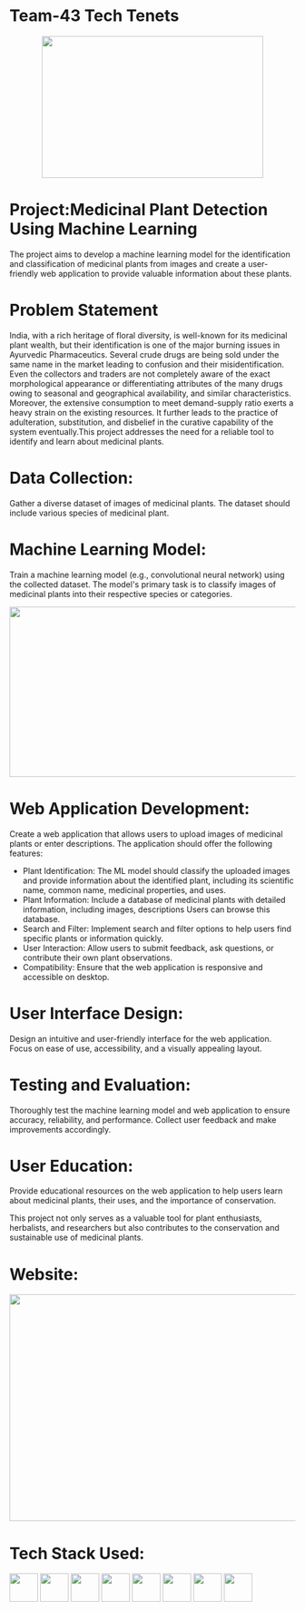 # Team-43 Tech Tenets
<center><img src="https://github.com/ITER-SIH/Team-43/assets/108077898/9536dbdc-3314-4071-99e1-2a7a4f4edc90" style="height:250px; width:390px;"></center>

# Project:Medicinal Plant Detection Using Machine Learning
The project aims to develop a machine learning model for the identification and classification of medicinal plants from images and create a user-friendly web application to provide valuable information about these plants.

# Problem Statement
India, with a rich heritage of floral diversity, is well-known for its medicinal plant wealth, but their identification is one of the major burning issues in Ayurvedic Pharmaceutics. Several crude drugs are being sold under the same name in the market leading to confusion and their misidentification. Even the collectors and traders are not completely aware of the exact morphological appearance or differentiating attributes of the many drugs owing to seasonal and geographical availability, and similar characteristics. Moreover, the extensive consumption to meet demand-supply ratio exerts a heavy strain on the existing resources. It further leads to the practice of adulteration, substitution, and disbelief in the curative capability of the system eventually.This project addresses the need for a reliable tool to identify and learn about medicinal plants. 

# Data Collection:
Gather a diverse dataset of images of medicinal plants. The dataset should include various species of medicinal plant.

# Machine Learning Model:
Train a machine learning model (e.g., convolutional neural network) using the collected dataset. The model's primary task is to classify images of medicinal plants into their respective species or categories. 

<img src="https://github.com/ITER-SIH/Team-43/assets/108077898/86767343-8662-43af-96ab-ad242e5f3888" style="height:300px;width:600px;">


# Web Application Development:
Create a web application that allows users to upload images of medicinal plants or enter descriptions. The application should offer the following features:

* Plant Identification: The ML model should classify the uploaded images and provide information about the identified plant, including its scientific name, common name, medicinal properties, and uses.
* Plant Information: Include a database of medicinal plants with detailed information, including images, descriptions Users can browse this database.
* Search and Filter: Implement search and filter options to help users find specific plants or information quickly.
* User Interaction: Allow users to submit feedback, ask questions, or contribute their own plant observations.
* Compatibility: Ensure that the web application is responsive and accessible on desktop.
# User Interface Design:
Design an intuitive and user-friendly interface for the web application. Focus on ease of use, accessibility, and a visually appealing layout.
# Testing and Evaluation:
Thoroughly test the machine learning model and web application to ensure accuracy, reliability, and performance. Collect user feedback and make improvements accordingly.
# User Education:
Provide educational resources on the web application to help users learn about medicinal plants, their uses, and the importance of conservation.

This project not only serves as a valuable tool for plant enthusiasts, herbalists, and researchers but also contributes to the conservation and sustainable use of medicinal plants.

# Website:
<img src="https://github.com/ITER-SIH/Team-43/assets/108077898/2c2d2606-8e48-4406-b1fe-4f826a97256a" Style="height:400px;width:590px;">

# Tech Stack Used:
<img src="https://github.com/ITER-SIH/Team-43/assets/108077898/5f2da726-e655-4050-b1e3-703a10a1f102" style="width:50px;height:50px;">
<img src="https://github.com/ITER-SIH/Team-43/assets/108077898/3a1228eb-87ec-4e59-b0a3-6b7e7e5c987c" style="width:50px;height:50px;">
<img src="https://github.com/ITER-SIH/Team-43/assets/108077898/f8ff4dbe-984b-4594-ba6d-7b4bf36ceb31" style="width:50px;height:50px;">
<img src="https://github.com/ITER-SIH/Team-43/assets/108077898/d7b0981b-0e2d-41bf-aee7-ee949b007aed" style="width:50px;height:50px;">
<img src="https://github.com/ITER-SIH/Team-43/assets/108077898/2bfbffa1-9f69-4122-b156-3fdf4d1d1be5" style="width:50px;height:50px;">
<img src="https://github.com/ITER-SIH/Team-43/assets/108077898/031ac0d6-6835-4af1-baea-745b782bb82c" style="width:50px;height:50px;">
<img src="https://github.com/ITER-SIH/Team-43/assets/108077898/218e0ef9-656b-4ed0-a162-fd6fe270ca2f" style="width:50px;height:50px;">
<img src="https://github.com/ITER-SIH/Team-43/assets/108077898/50cb03dc-2bc4-469b-bc0b-a144c434c5be" style="width:50px;height:50px;">


